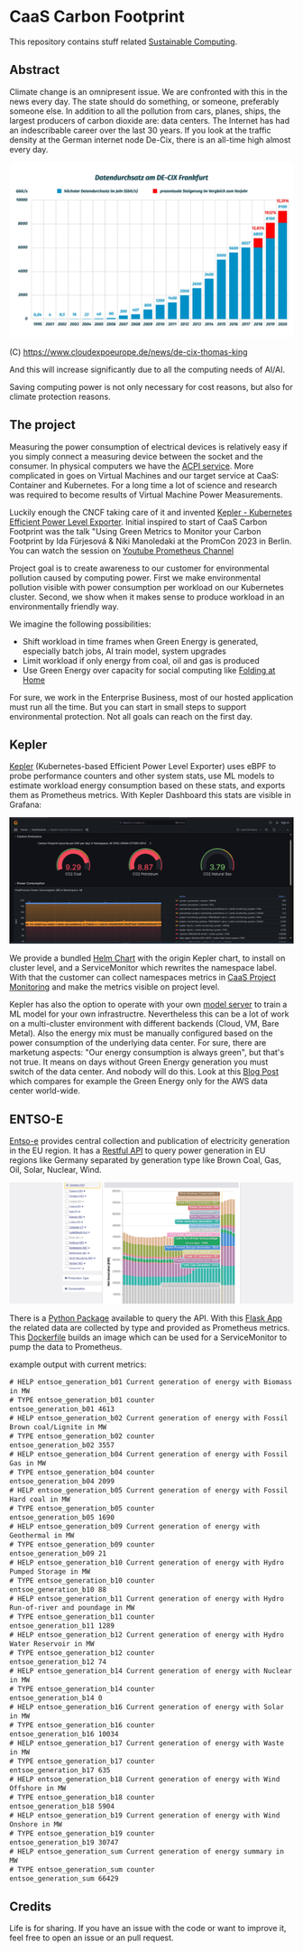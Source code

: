 # CaaS Carbon Footprint

This repository contains stuff related [Sustainable Computing](https://sustainable-computing.io/).

## Abstract

Climate change is an omnipresent issue. We are confronted with this in the news every day. The state should do something, or someone, preferably someone else. In addition to all the pollution from cars, planes, ships, the largest producers of carbon dioxide are: data centers. The Internet has had an indescribable career over the last 30 years. If you look at the traffic density at the German internet node De-Cix, there is an all-time high almost every day.

<img src="images/Traffic_FRA_DEU.jpg.webp">

(C) https://www.cloudexpoeurope.de/news/de-cix-thomas-king

And this will increase significantly due to all the computing needs of AI/AI.

Saving computing power is not only necessary for cost reasons, but also for climate protection reasons.

## The project

Measuring the power consumption of electrical devices is relatively easy if you simply connect a measuring device between the socket and the consumer. In physical computers we have the [ACPI service](https://de.wikipedia.org/wiki/Advanced_Configuration_and_Power_Interface). More complicated in goes on Virtual Machines and our target service at CaaS: Container and Kubernetes.
For a long time a lot of science and research was required to become results of Virtual Machine Power Measurements.

Luckily enough the CNCF taking care of it and invented [Kepler - Kubernetes Efficient Power Level Exporter](https://sustainable-computing.io/). Initial inspired to start of CaaS Carbon Footprint was the talk "Using Green Metrics to Monitor your Carbon Footprint by Ida Fürjesová & Niki Manoledaki at the PromCon 2023 in Berlin. You can watch the session on [Youtube Prometheus Channel](https://www.youtube.com/live/pKYhMTJgJUU?si=V1ILM6_cPRAaVxJ6&t=18972)

Project goal is to create awareness to our customer for environmental pollution caused by computing power. First we make environmental pollution visible with power consumption per workload on our Kubernetes cluster. Second, we show when it makes sense to produce workload in an environmentally friendly way. 

We imagine the following possibilities:

- Shift workload in time frames when Green Energy is generated, especially batch jobs, AI train model, system upgrades
- Limit workload if only energy from coal, oil and gas is produced
- Use Green Energy over capacity for social computing like [Folding at Home](https://github.com/eumel8/k8s-supporting-folding-at-home)

For sure, we work in the Enterprise Business, most of our hosted application must run all the time. But you can start in small steps to support environmental protection. Not all goals can reach on the first day.

## Kepler

[Kepler](https://github.com/sustainable-computing-io/kepler) (Kubernetes-based Efficient Power Level Exporter) uses eBPF to probe performance counters and other system stats, use ML models to estimate workload energy consumption based on these stats, and exports them as Prometheus metrics. With Kepler Dashboard this stats are visible in Grafana:

<img src="images/kepler.png">

We provide a bundled [Helm Chart](chart) with the origin Kepler chart, to install on cluster level, and a ServiceMonitor which rewrites the namespace label. With that the customer can collect namespaces metrics in [CaaS Project Monitoring](https://github.com/caas-team/caas-project-monitoring) and make the metrics visible on project level.

Kepler has also the option to operate with your own [model server](https://github.com/sustainable-computing-io/kepler-model-server) to train a ML model for your own infrastructre. Nevertheless this can be a lot of work on a multi-cluster environment with different backends (Cloud, VM, Bare Metal). Also the energy mix must be manually configured based on the power consumption of the underlying data center. For sure, there are marketung aspects: "Our energy consumption is always green", but that's not true. It means on days without Green Energy generation you must switch of the data center. And nobody will do this. Look at this [Blog Post](https://www.climatiq.io/blog/measure-greenhouse-gas-emissions-carbon-data-centres-cloud-computing) which compares for example the Green Energy only for the AWS data center world-wide.

## ENTSO-E

[Entso-e](https://transparency.entsoe.eu/dashboard/show) provides central collection and publication of electricity generation in the EU region. It has a [Restful API](https://transparency.entsoe.eu/content/static_content/Static%20content/web%20api/Guide.html) to query power generation in EU regions like Germany separated by generation type like Brown Coal, Gas, Oil, Solar, Nuclear, Wind.

<img src="images/entsoe.png">

There is a [Python Package](https://github.com/EnergieID/entsoe-py) available to query the API. With this [Flask App](flask/app.py) the related data are collected by type and provided as Prometheus metrics. This [Dockerfile](Dockerfile) builds an image which can be used for a ServiceMonitor to pump the data to Prometheus.

example output with current metrics:

```
# HELP entsoe_generation_b01 Current generation of energy with Biomass in MW
# TYPE entsoe_generation_b01 counter
entsoe_generation_b01 4613
# HELP entsoe_generation_b02 Current generation of energy with Fossil Brown coal/Lignite in MW
# TYPE entsoe_generation_b02 counter
entsoe_generation_b02 3557
# HELP entsoe_generation_b04 Current generation of energy with Fossil Gas in MW
# TYPE entsoe_generation_b04 counter
entsoe_generation_b04 2099
# HELP entsoe_generation_b05 Current generation of energy with Fossil Hard coal in MW
# TYPE entsoe_generation_b05 counter
entsoe_generation_b05 1690
# HELP entsoe_generation_b09 Current generation of energy with Geothermal in MW
# TYPE entsoe_generation_b09 counter
entsoe_generation_b09 21
# HELP entsoe_generation_b10 Current generation of energy with Hydro Pumped Storage in MW
# TYPE entsoe_generation_b10 counter
entsoe_generation_b10 88
# HELP entsoe_generation_b11 Current generation of energy with Hydro Run-of-river and poundage in MW
# TYPE entsoe_generation_b11 counter
entsoe_generation_b11 1289
# HELP entsoe_generation_b12 Current generation of energy with Hydro Water Reservoir in MW
# TYPE entsoe_generation_b12 counter
entsoe_generation_b12 74
# HELP entsoe_generation_b14 Current generation of energy with Nuclear in MW
# TYPE entsoe_generation_b14 counter
entsoe_generation_b14 0
# HELP entsoe_generation_b16 Current generation of energy with Solar in MW
# TYPE entsoe_generation_b16 counter
entsoe_generation_b16 10034
# HELP entsoe_generation_b17 Current generation of energy with Waste in MW
# TYPE entsoe_generation_b17 counter
entsoe_generation_b17 635
# HELP entsoe_generation_b18 Current generation of energy with Wind Offshore in MW
# TYPE entsoe_generation_b18 counter
entsoe_generation_b18 5904
# HELP entsoe_generation_b19 Current generation of energy with Wind Onshore in MW
# TYPE entsoe_generation_b19 counter
entsoe_generation_b19 30747
# HELP entsoe_generation_sum Current generation of energy summary in MW
# TYPE entsoe_generation_sum counter
entsoe_generation_sum 66429
```

## Credits

Life is for sharing. If you have an issue with the code or want to improve it, feel free to open an issue or an pull request.


